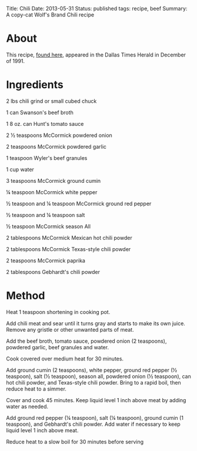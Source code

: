 Title: Chili
Date: 2013-05-31
Status: published
tags: recipe, beef
Summary:  A copy-cat Wolf's Brand Chili recipe


# About


This recipe, [found here](http://www.grouprecipes.com/135037/wolf-brand-chili.html), appeared in the Dallas Times Herald in December of 1991.

# Ingredients


2 lbs chili grind or small cubed chuck

1 can Swanson's beef broth

1 8 oz. can Hunt's tomato sauce

2 ½ teaspoons McCormick powdered onion

2 teaspoons McCormick powdered garlic

1 teaspoon Wyler's beef granules

1 cup water

3 teaspoons McCormick ground cumin

¼ teaspoon McCormick white pepper

½ teaspoon and ¼ teaspoon McCormick ground red pepper

½ teaspoon and ¼ teaspoon salt

½ teaspoon McCormick season All

2 tablespoons McCormick Mexican hot chili powder

2 tablespoons McCormick Texas-style chili powder

2 teaspoons McCormick paprika

2 tablespoons Gebhardt's chili powder


# Method


Heat 1 teaspoon shortening in cooking pot.

Add chili meat and sear until it turns gray and starts to make its own juice. Remove any gristle or other unwanted parts of meat.

Add the beef broth, tomato sauce, powdered onion (2 teaspoons), powdered garlic, beef granules and water.

Cook covered over medium heat for 30 minutes.

Add ground cumin (2 teaspoons), white pepper, ground red pepper (½ teaspoon), salt (½ teaspoon), season all, powdered onion (½ teaspoon), can hot chili powder, and Texas-style chili powder. Bring to a rapid boil, then reduce heat to a simmer.

Cover and cook 45 minutes. Keep liquid level 1 inch above meat by adding water as needed.

Add ground red pepper (¼ teaspoon), salt (¼ teaspoon), ground cumin (1 teaspoon), and Gebhardt's chili powder. Add water if necessary to keep liquid level 1 inch above meat.

Reduce heat to a slow boil for 30 minutes before serving
